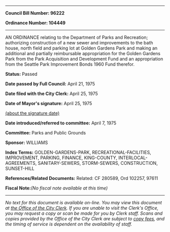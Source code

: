 

********

**Council Bill Number: 96222**
   
**Ordinance Number: 104449**
********

 AN ORDINANCE relating to the Department of Parks and Recreation; authorizing construction of a new sewer and improvements to the bath house, north field and parking lot at Golden Gardens Park and making an additional and partially reimbursable appropriation for the Golden Gardens Park from the Park Acquisition and Development Fund and an appropriation from the Seattle Park Improvement Bonds 1960 Fund therefor.

**Status:** Passed
   
**Date passed by Full Council:** April 21, 1975
   
**Date filed with the City Clerk:** April 25, 1975
   
**Date of Mayor's signature:** April 25, 1975
   
[(about the signature date)](/~public/approvaldate.htm)
   
   
   
**Date introduced/referred to committee:** April 7, 1975
   
**Committee:** Parks and Public Grounds
   
**Sponsor:** WILLIAMS
   
   
**Index Terms:** GOLDEN-GARDENS-PARK, RECREATIONAL-FACILITIES, IMPROVEMENT, PARKING, FINANCE, KING-COUNTY, INTERLOCAL-AGREEMENTS, SANITARY-SEWERS, STORM-SEWERS, CONSTRUCTION, SUNSET-HILL

**References/Related Documents:** Related: CF 280589, Ord 102257, 97611

**Fiscal Note:**_(No fiscal note available at this time)_
********

_No text for this document is available on-line. You may view this document at [the Office of the City Clerk](http://www.seattle.gov/leg/clerk/contactUs.htm). If you are unable to visit the Clerk's Office, you may request a copy or scan be made for you by Clerk staff. Scans and copies provided by the Office of the City Clerk are subject to [copy fees](http://clerk.seattle.gov/~public/clerkfees.htm), and the timing of service is dependent on the availability of staff._

